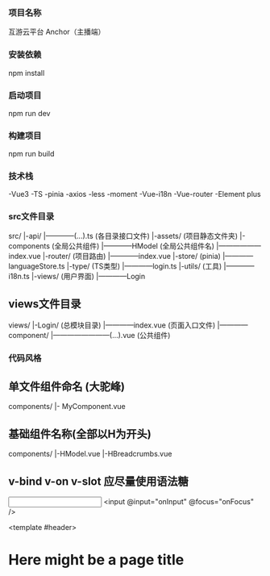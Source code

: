 ### 项目名称

互游云平台 Anchor（主播端）

### 安装依赖

npm install

### 启动项目

npm run dev

### 构建项目

npm run build

### 技术栈

-Vue3
-TS
-pinia
-axios
-less
-moment
-Vue-i18n
-Vue-router
-Element plus

### src文件目录

src/
|-api/
|————(...).ts               (各目录接口文件)
|-assets/                   (项目静态文件夹)
|-components                (全局公共组件)
|————HModel                 (全局公共组件名)
|——————index.vue
|-router/                   (项目路由)
|————index.vue
|-store/                    (pinia)
|————languageStore.ts
|-type/                     (TS类型)
|————login.ts
|-utils/                    (工具)
|————i18n.ts
|-views/                    (用户界面) 
|————Login

## views文件目录
views/
|-Login/                    (总模块目录)
|————index.vue              (页面入口文件)
|————component/
|————————(...).vue          (公共组件)

### 代码风格

## 单文件组件命名 (大驼峰)

components/
|- MyComponent.vue

## 基础组件名称(全部以H为开头)
components/
|-HModel.vue
|-HBreadcrumbs.vue

## v-bind v-on v-slot 应尽量使用语法糖

<input
:value="newTodoText"
:placeholder="newTodoInstructions"
/>
<input
@input="onInput"
@focus="onFocus"
/>

<template #header>
  <h1>Here might be a page title</h1>
</template>
<template #footer>
  <p>Here's some contact info</p>
</template>
